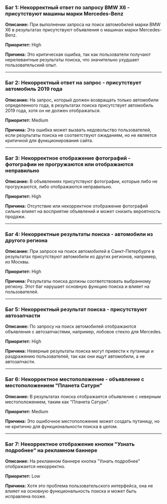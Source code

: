 

### Баг 1: Некорректный ответ по запросу BMW X6 - присутствуют машины марки Mercedes-Benz

**Описание:**
При выполнении запроса на поиск автомобилей марки BMW X6 в результатах присутствуют объявления о машинах марки Mercedes-Benz.

**Приоритет:**
High

**Причина:**
Это критическая ошибка, так как пользователи получают нерелевантные результаты поиска, что значительно ухудшает пользовательский опыт.

---

### Баг 2: Некорректный ответ на запрос - присутствует автомобиль 2019 года

**Описание:**
На запрос, который должен возвращать только автомобили определенного года, в результатах поиска присутствует автомобиль 2019 года, хотя он не должен отображаться.

**Приоритет:**
Medium

**Причина:**
Эта ошибка может вызвать недовольство пользователей, если результаты поиска не соответствуют ожиданиям, но не является критичной для функционирования сайта.

---

### Баг 3: Некорректное отображение фотографий - фотографии не прогружаются или отображаются неправильно

**Описание:**
В объявлениях присутствуют фотографии, которые либо не прогружаются, либо отображаются неправильно.

**Приоритет:**
High

**Причина:**
Отсутствие или некорректное отображение фотографий сильно влияет на восприятие объявлений и может снизить вероятность продажи.

---

### Баг 4: Некорректные результаты поиска - автомобили из другого региона

**Описание:**
При запросе на поиск автомобилей в Санкт-Петербурге в результатах присутствуют автомобили из других регионов, например, из Москвы.

**Приоритет:**
High

**Причина:**
Результаты поиска должны соответствовать выбранному региону. Этот баг нарушает основную функцию поиска и влияет на пользователей.

---

### Баг 5: Некорректный результат поиска - присутствуют автозапчасти

**Описание:**
По запросу на поиск автомобилей отображаются объявления с автозапчастями, например, лобовое стекло для Mercedes.

**Приоритет:**
High

**Причина:**
Неверные результаты поиска могут привести к путанице и раздражению пользователей, так как они ищут автомобили, а не автозапчасти.

---

### Баг 6: Некорректное местоположение - объявление с местоположением "Планета Сатурн"

**Описание:**
В результатах поиска отображается объявление с неверным местоположением, таким как "Планета Сатурн".

**Приоритет:**
Medium

**Причина:**
Это ошибочное местоположение может создать путаницу, но не критично для функциональности поиска в целом.

---

### Баг 7: Некорректное отображение кнопки "Узнать подробнее" на рекламном баннере

**Описание:**
На рекламном баннере кнопка "Узнать подробнее" отображается некорректно.

**Приоритет:**
Low

**Причина:**
Хотя это проблема пользовательского интерфейса, она не влияет на основную функциональность поиска и может быть исправлена позже.
